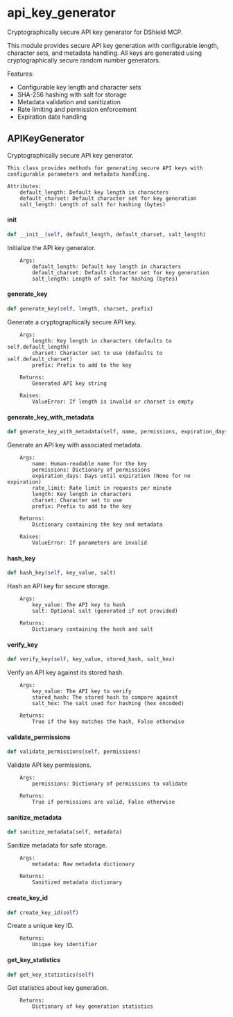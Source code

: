 # api_key_generator

Cryptographically secure API key generator for DShield MCP.

This module provides secure API key generation with configurable length,
character sets, and metadata handling. All keys are generated using
cryptographically secure random number generators.

Features:
- Configurable key length and character sets
- SHA-256 hashing with salt for storage
- Metadata validation and sanitization
- Rate limiting and permission enforcement
- Expiration date handling

## APIKeyGenerator

Cryptographically secure API key generator.

    This class provides methods for generating secure API keys with
    configurable parameters and metadata handling.

    Attributes:
        default_length: Default key length in characters
        default_charset: Default character set for key generation
        salt_length: Length of salt for hashing (bytes)

#### __init__

```python
def __init__(self, default_length, default_charset, salt_length)
```

Initialize the API key generator.

        Args:
            default_length: Default key length in characters
            default_charset: Default character set for key generation
            salt_length: Length of salt for hashing (bytes)

#### generate_key

```python
def generate_key(self, length, charset, prefix)
```

Generate a cryptographically secure API key.

        Args:
            length: Key length in characters (defaults to self.default_length)
            charset: Character set to use (defaults to self.default_charset)
            prefix: Prefix to add to the key

        Returns:
            Generated API key string

        Raises:
            ValueError: If length is invalid or charset is empty

#### generate_key_with_metadata

```python
def generate_key_with_metadata(self, name, permissions, expiration_days, rate_limit, length, charset, prefix)
```

Generate an API key with associated metadata.

        Args:
            name: Human-readable name for the key
            permissions: Dictionary of permissions
            expiration_days: Days until expiration (None for no expiration)
            rate_limit: Rate limit in requests per minute
            length: Key length in characters
            charset: Character set to use
            prefix: Prefix to add to the key

        Returns:
            Dictionary containing the key and metadata

        Raises:
            ValueError: If parameters are invalid

#### hash_key

```python
def hash_key(self, key_value, salt)
```

Hash an API key for secure storage.

        Args:
            key_value: The API key to hash
            salt: Optional salt (generated if not provided)

        Returns:
            Dictionary containing the hash and salt

#### verify_key

```python
def verify_key(self, key_value, stored_hash, salt_hex)
```

Verify an API key against its stored hash.

        Args:
            key_value: The API key to verify
            stored_hash: The stored hash to compare against
            salt_hex: The salt used for hashing (hex encoded)

        Returns:
            True if the key matches the hash, False otherwise

#### validate_permissions

```python
def validate_permissions(self, permissions)
```

Validate API key permissions.

        Args:
            permissions: Dictionary of permissions to validate

        Returns:
            True if permissions are valid, False otherwise

#### sanitize_metadata

```python
def sanitize_metadata(self, metadata)
```

Sanitize metadata for safe storage.

        Args:
            metadata: Raw metadata dictionary

        Returns:
            Sanitized metadata dictionary

#### create_key_id

```python
def create_key_id(self)
```

Create a unique key ID.

        Returns:
            Unique key identifier

#### get_key_statistics

```python
def get_key_statistics(self)
```

Get statistics about key generation.

        Returns:
            Dictionary of key generation statistics
